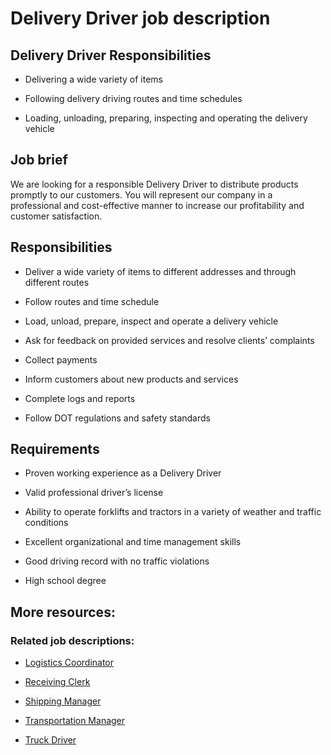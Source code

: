 # Delivery Driver job description


## Delivery Driver Responsibilities
* Delivering a wide variety of items

* Following delivery driving routes and time schedules

* Loading, unloading, preparing, inspecting and operating the delivery vehicle


## Job brief

We are looking for a responsible Delivery Driver to distribute products promptly to our customers. You will represent our company in a professional and cost-effective manner to increase our profitability and customer satisfaction.


## Responsibilities

* Deliver a wide variety of items to different addresses and through different routes

* Follow routes and time schedule

* Load, unload, prepare, inspect and operate a delivery vehicle

* Ask for feedback on provided services and resolve clients’ complaints

* Collect payments

* Inform customers about new products and services

* Complete logs and reports

* Follow DOT regulations and safety standards


## Requirements

* Proven working experience as a Delivery Driver

* Valid professional driver’s license

* Ability to operate forklifts and tractors in a variety of weather and traffic conditions

* Excellent organizational and time management skills

* Good driving record with no traffic violations

* High school degree

## More resources:
### Related job descriptions:
* <a href="https://resources.workable.com/logistics-coordinator-job-description">Logistics Coordinator</a>

* <a href="https://resources.workable.com/receiving-clerk-job-description">Receiving Clerk</a>

* <a href="https://resources.workable.com/shipping-manager-job-description">Shipping Manager</a>

* <a href="https://resources.workable.com/transportation-manager-job-description">Transportation Manager</a>

* <a href="https://resources.workable.com/truck-driver-job-description">Truck Driver</a>
